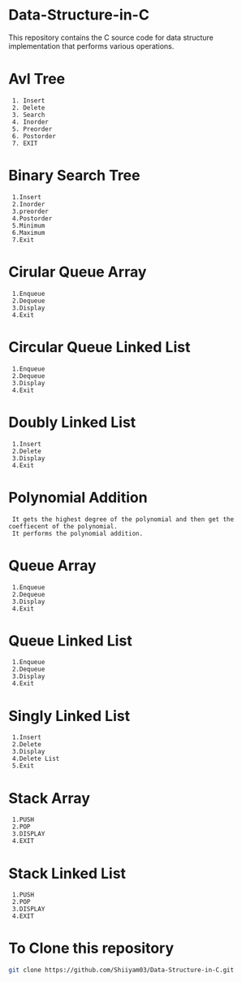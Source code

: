# Data-Structure-in-C
 This repository contains the C source code for  data structure implementation that performs various operations.
 
# Avl Tree
     1. Insert
     2. Delete
     3. Search
     4. Inorder
     5. Preorder
     6. Postorder
     7. EXIT
     
# Binary Search Tree
     1.Insert
     2.Inorder
     3.preorder
     4.Postorder
     5.Minimum
     6.Maximum
     7.Exit

# Cirular Queue Array
     1.Enqueue
     2.Dequeue
     3.Display
     4.Exit

# Circular Queue Linked List
     1.Enqueue
     2.Dequeue
     3.Display
     4.Exit

# Doubly Linked List
     1.Insert
     2.Delete
     3.Display
     4.Exit

# Polynomial Addition
     It gets the highest degree of the polynomial and then get the coeffiecent of the polynomial.
     It performs the polynomial addition.
      
# Queue Array
     1.Enqueue
     2.Dequeue
     3.Display
     4.Exit

# Queue Linked List
     1.Enqueue
     2.Dequeue
     3.Display
     4.Exit

# Singly Linked List
     1.Insert
     2.Delete
     3.Display
     4.Delete List
     5.Exit

# Stack Array
     1.PUSH
     2.POP
     3.DISPLAY
     4.EXIT

# Stack Linked List
     1.PUSH
     2.POP
     3.DISPLAY
     4.EXIT

# To Clone this repository
```bash
git clone https://github.com/Shiiyam03/Data-Structure-in-C.git
```
